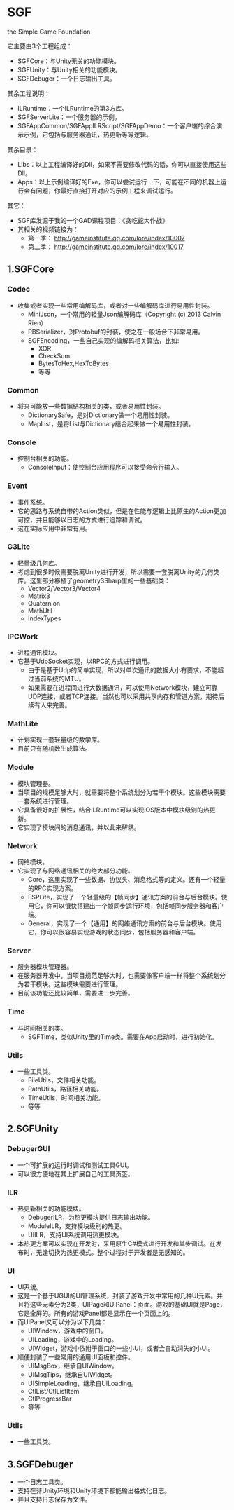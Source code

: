 # SGF 
the Simple Game Foundation

它主要由3个工程组成：

* SGFCore：与Unity无关的功能模块。
* SGFUnity：与Unity相关的功能模块。
* SGFDebuger：一个日志输出工具。

其余工程说明：
* ILRuntime：一个ILRuntime的第3方库。
* SGFServerLite：一个服务器的示例。
* SGFAppCommon/SGFAppILRScript/SGFAppDemo：一个客户端的综合演示示例，它包括与服务器通讯，热更新等等逻辑。

其余目录：
* Libs：以上工程编译好的Dll，如果不需要修改代码的话，你可以直接使用这些Dll。
* Apps：以上示例编译好的Exe，你可以尝试运行一下，可能在不同的机器上运行会有问题，你最好直接打开对应的示例工程来调试运行。

其它：
* SGF库发源于我的一个GAD课程项目：《贪吃蛇大作战》
* 其相关的视频链接为：
    * 第一季： http://gameinstitute.qq.com/lore/index/10007
    * 第二季： http://gameinstitute.qq.com/lore/index/10017

## 1.SGFCore
### Codec
* 收集或者实现一些常用编解码库，或者对一些编解码库进行易用性封装。
    * MiniJson，一个常用的轻量Json编解码库（Copyright (c) 2013 Calvin Rien）
    * PBSerializer，对Protobuf的封装，使之在一般场合下非常易用。
    * SGFEncoding，一些自己实现的编解码相关算法，比如:
        * XOR
        * CheckSum
        * BytesToHex,HexToBytes
        * 等等
    
### Common
* 将来可能放一些数据结构相关的类，或者易用性封装。
    * DictionarySafe，是对Dictionary做一个易用性封装。
    * MapList，是将List与Dictionary结合起来做一个易用性封装。
 
### Console
* 控制台相关的功能。
    * ConsoleInput：使控制台应用程序可以接受命令行输入。

### Event
* 事件系统。
* 它的思路与系统自带的Action类似，但是在性能与逻辑上比原生的Action更加可控，并且能够以日志的方式进行追踪和调试。
* 这在实际应用中非常有用。

### G3Lite
* 轻量级几何库。
* 考虑到很多时候需要脱离Unity进行开发，所以需要一套脱离Unity的几何类库。这里部分移植了geometry3Sharp里的一些基础类：
    - Vector2/Vector3/Vector4
    - Matrix3
    - Quaternion
    - MathUtil
    - IndexTypes

### IPCWork
* 进程通讯模块。
* 它基于UdpSocket实现，以RPC的方式进行调用。
    * 由于是基于Udp的简单实现，所以对单次通讯的数据大小有要求，不能超过当前系统的MTU。
    * 如果需要在进程间进行大数据通讯，可以使用Network模块，建立可靠UDP连接，或者TCP连接。当然也可以采用共享内存和管道方案，期待后续有人来完善。

### MathLite
* 计划实现一套轻量级的数学库。
* 目前只有随机数生成算法。

### Module
* 模块管理器。
* 当项目的规模足够大时，就需要将整个系统划分为若干个模块。这些模块需要一套系统进行管理。
* 它具备很好的扩展性，结合ILRuntime可以实现iOS版本中模块级别的热更新。
* 它实现了模块间的消息通讯，并以此来解耦。

### Network
* 网络模块。
* 它实现了与网络通讯相关的绝大部分功能。
    * Core，这里实现了一些数据、协议头、消息格式等的定义。还有一个轻量的RPC实现方案。
    * FSPLite，实现了一个轻量级的【帧同步】通讯方案的前台与后台模块。使用它，你可以很快搭建出一个帧同步运行环境，包括帧同步服务器和客户端。
    * General，实现了一个【通用】的网络通讯方案的前台与后台模块。使用它，你可以很容易实现游戏的状态同步，包括服务器和客户端。

### Server
* 服务器模块管理器。
* 在服务器开发中，当项目规范足够大时，也需要像客户端一样将整个系统划分为若干模块。这些模块需要进行管理。
* 目前该功能还比较简单，需要进一步完善。

### Time
* 与时间相关的类。
    - SGFTime，类似Unity里的Time类。需要在App启动时，进行初始化。

### Utils
* 一些工具类。
    - FileUtils，文件相关功能。
    - PathUtils，路径相关功能。
    - TimeUtils，时间相关功能。
    - 等等




## 2.SGFUnity
### DebugerGUI
* 一个可扩展的运行时调试和测试工具GUI。
* 可以很方便地在其上扩展自己的工具页签。

### ILR
* 热更新相关的功能模块。
    - DebugerILR，为热更模块提供日志输出功能。
    - ModuleILR，支持模块级别的热更。
    - UIILR，支持UI系统调用热更模块。
* 本热更方案可以实现在开发时，采用原生C#模式进行开发和单步调试。在发布时，无逢切换为热更模式。整个过程对于开发者是无感知的。

### UI
* UI系统。
* 这是一个基于UGUI的UI管理系统，封装了游戏开发中常用的几种UI元素。并且将这些元素分为2类，UIPage和UIPanel：页面。游戏的基础UI就是Page，它是全屏的。所有的游戏Panel都是显示在一个页面上的。
* 而UIPanel又可以分为以下几类：
    - UIWindow，游戏中的窗口。
    - UILoading，游戏中的Loading。
    - UIWidget，游戏中依附于窗口的一些小UI，或者会自动消失的小UI。
* 顺便封装了一些常用的通用UI面板和控件。
    - UIMsgBox，继承自UIWindow。
    - UIMsgTips，继承自UIWidget。
    - UISimpleLoading，继承自UILoading。
    - CtlList/CtlListItem
    - CtlProgressBar
    - 等等
    
### Utils
* 一些工具类。

## 3.SGFDebuger
* 一个日志工具类。
* 支持在非Unity环境和Unity环境下都能输出格式化日志。
* 并且支持日志保存为文件。 